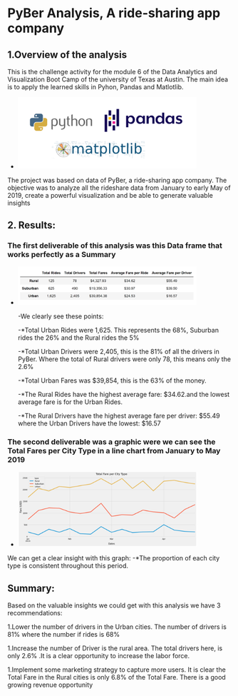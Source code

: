 # PyBer Analysis, A ride-sharing app company


## 1.Overview of the analysis

This is the challenge activity for the module 6 of the Data Analytics and Visualization Boot Camp of the university of Texas at Austin.
The main idea is to apply the learned skills in Pyhon, Pandas and Matlotlib.
- <img src = "Resources/python_pandas_matplotlib.png" width= "400" >
The project  was based on data of  PyBer, a ride-sharing app company. 
The objective was  to analyze all the rideshare data from January to early May of 2019, create a powerful visualization and be able to generate valuable insights


## 2. Results:

### The first deliverable of this analysis was this Data frame that works perfectly as a Summary
- <img src = "Resources/summary.png" width= "400" >

  -We clearly see these points:
  
  -*Total Urban Rides were 1,625. This represents the 68%, Suburban rides the 26% and the Rural rides  the 5%
  
  -*Total Urban Drivers  were 2,405, this is the 81% of all the drivers in PyBer. Where the  total of Rural drivers were only 78, this means only the 2.6%
  
  -*Total Urban Fares was $39,854,  this is the 63% of the money.
  
  -*The Rural Rides have the highest average fare: $34.62.and the lowest average  fare is for the Urban Rides.
  
  -*The Rural Drivers have the highest average fare per driver: $55.49 where the Urban Drivers have the lowest: $16.57
  
 ### The second deliverable was a graphic were we can see the Total Fares per City Type in a line chart from January to May 2019
  - <img src = "Resources/graph.png" width= "400" >
   We can get a clear insight with this graph:
  -*The proportion of each city type is consistent throughout this period.


## Summary: 
Based on the valuable insights we could get with this analysis we have 3 recommendations:

1.Lower the number of drivers in the Urban cities. The number of drivers is 81% where the number if rides is 68%

1.Increase the number of Driver is the rural area. The total drivers here, is only  2.6% .It is a clear opportunity to increase the labor force.

1.Implement some marketing strategy to capture more users. It is clear the Total Fare in the Rural cities is  only 6.8% of the Total  Fare. There is a good growing revenue opportunity
